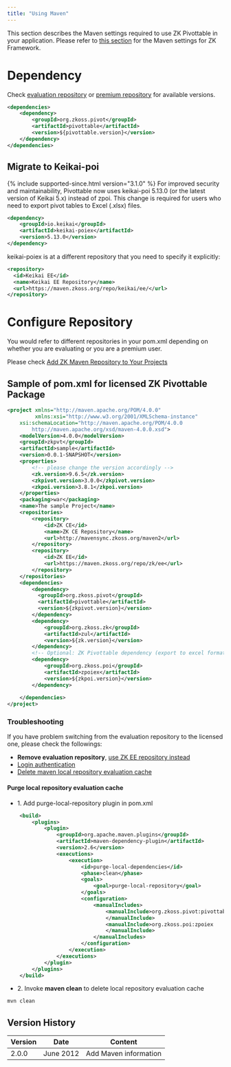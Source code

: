 ```yaml
---
title: "Using Maven"
---
```


This section describes the Maven settings required to use ZK Pivottable
in your application. Please refer to [this section]({{site.baseurl}}/zk_installation_guide/maven_setup)
for the Maven settings for ZK Framework.

# Dependency

Check [evaluation repository](https://mavensync.zkoss.org/eval/org/zkoss/pivot/pivottable/)
or [premium repository](https://maven.zkoss.org/repo/zk/ee/org/zkoss/pivot/pivottable/)
for available versions.

```xml
<dependencies>  
    <dependency>
        <groupId>org.zkoss.pivot</groupId>
        <artifactId>pivottable</artifactId>
        <version>${pivottable.version}</version>
    </dependency>
</dependencies> 
```

## Migrate to Keikai-poi
{% include supported-since.html version="3.1.0" %}
For improved security and maintainability, Pivottable now uses keikai-poi 5.13.0 (or the latest version of Keikai 5.x) instead of zpoi. This change is required for users who need to export pivot tables to Excel (.xlsx) files.

```xml
<dependency>
    <groupId>io.keikai</groupId>
    <artifactId>keikai-poiex</artifactId>
    <version>5.13.0</version>
</dependency>
```

keikai-poiex is at a different repository that you need to specify it explicitly:
```xml
<repository>
  <id>Keikai EE</id>
  <name>Keikai EE Repository</name>
  <url>https://maven.zkoss.org/repo/keikai/ee/</url>
</repository>
```
<!--
https://tracker.zkoss.org/browse/ZKPVT-98
-->

# Configure Repository

You would refer to different repositories in your pom.xml depending on
whether you are evaluating or you are a premium user.

Please check [Add ZK Maven Repository to Your Projects](/zk_installation_guide/maven_setup#add-zk-maven-repository-to-your-projects)

## Sample of pom.xml for licensed ZK Pivottable Package

```xml
<project xmlns="http://maven.apache.org/POM/4.0.0" 
         xmlns:xsi="http://www.w3.org/2001/XMLSchema-instance"
    xsi:schemaLocation="http://maven.apache.org/POM/4.0.0 
        http://maven.apache.org/xsd/maven-4.0.0.xsd">
    <modelVersion>4.0.0</modelVersion>
    <groupId>zkpvt</groupId>
    <artifactId>sample</artifactId>
    <version>0.0.1-SNAPSHOT</version>
    <properties>
        <!-- please change the version accordingly -->
        <zk.version>9.6.5</zk.version>
        <zkpivot.version>3.0.0</zkpivot.version>
        <zkpoi.version>3.8.1</zkpoi.version>
    </properties>
    <packaging>war</packaging>
    <name>The sample Project</name>
    <repositories>
        <repository>
            <id>ZK CE</id>
            <name>ZK CE Repository</name>
            <url>http://mavensync.zkoss.org/maven2</url>
        </repository>
        <repository>
            <id>ZK EE</id>
            <url>https://maven.zkoss.org/repo/zk/ee</url>
        </repository>
    </repositories>
    <dependencies>
        <dependency>
          <groupId>org.zkoss.pivot</groupId>
          <artifactId>pivottable</artifactId>
          <version>${zkpivot.version}</version>
        </dependency>
        <dependency>
            <groupId>org.zkoss.zk</groupId>
            <artifactId>zul</artifactId>
            <version>${zk.version}</version>
        </dependency>
        <!-- Optional: ZK Pivottable dependency (export to excel format) -->
        <dependency>
            <groupId>org.zkoss.poi</groupId>
            <artifactId>zpoiex</artifactId>
            <version>${zkpoi.version}</version>
        </dependency>
        
    </dependencies>
</project>
```

### Troubleshooting

If you have problem switching from the evaluation repository to the
licensed one, please check the followings:

- **Remove evaluation repository**, [use ZK EE repository instead]({{site.baseurl}}/zk_pivottable_essentials/using_maven#Repository)
- [Login authentication]({{site.baseurl}}/zk_pivottable_essentials/using_maven#Login_authentication)
- [Delete maven local repository evaluation cache]({{site.baseurl}}/zk_pivottable_essentials/using_maven#Purge_local_repository_evaluation_cache)

#### Purge local repository evaluation cache

- 1\. Add purge-local-repository plugin in pom.xml

```xml
    <build>
        <plugins>
            <plugin>
                <groupId>org.apache.maven.plugins</groupId>
                <artifactId>maven-dependency-plugin</artifactId>
                <version>2.6</version>
                <executions>
                    <execution>
                        <id>purge-local-dependencies</id>
                        <phase>clean</phase>
                        <goals>
                            <goal>purge-local-repository</goal>
                        </goals>
                        <configuration>
                            <manualIncludes>
                                <manualInclude>org.zkoss.pivot:pivottable
                                </manualInclude>
                                <manualInclude>org.zkoss.poi:zpoiex
                                </manualInclude>
                            </manualIncludes>
                        </configuration>
                    </execution>
                </executions>
            </plugin>
        </plugins>
    </build>
```

- 2\. Invoke **maven clean** to delete local repository evaluation cache

```xml
mvn clean
```

## Version History

| Version | Date      | Content               |
|---------|-----------|-----------------------|
| 2.0.0   | June 2012 | Add Maven information |
